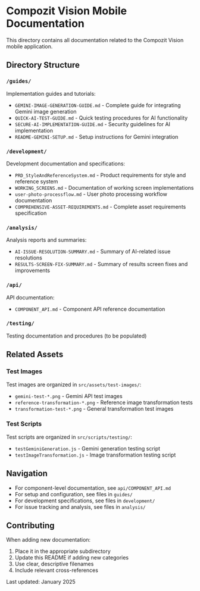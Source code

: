 # Compozit Vision Mobile Documentation

This directory contains all documentation related to the Compozit Vision mobile application.

## Directory Structure

### `/guides/`
Implementation guides and tutorials:
- `GEMINI-IMAGE-GENERATION-GUIDE.md` - Complete guide for integrating Gemini image generation
- `QUICK-AI-TEST-GUIDE.md` - Quick testing procedures for AI functionality
- `SECURE-AI-IMPLEMENTATION-GUIDE.md` - Security guidelines for AI implementation
- `README-GEMINI-SETUP.md` - Setup instructions for Gemini integration

### `/development/`
Development documentation and specifications:
- `PRD_StyleAndReferenceSystem.md` - Product requirements for style and reference system
- `WORKING_SCREENS.md` - Documentation of working screen implementations
- `user-photo-processflow.md` - User photo processing workflow documentation
- `COMPREHENSIVE-ASSET-REQUIREMENTS.md` - Complete asset requirements specification

### `/analysis/`
Analysis reports and summaries:
- `AI-ISSUE-RESOLUTION-SUMMARY.md` - Summary of AI-related issue resolutions
- `RESULTS-SCREEN-FIX-SUMMARY.md` - Summary of results screen fixes and improvements

### `/api/`
API documentation:
- `COMPONENT_API.md` - Component API reference documentation

### `/testing/`
Testing documentation and procedures (to be populated)

## Related Assets

### Test Images
Test images are organized in `src/assets/test-images/`:
- `gemini-test-*.png` - Gemini API test images
- `reference-transformation-*.png` - Reference image transformation tests
- `transformation-test-*.png` - General transformation test images

### Test Scripts
Test scripts are organized in `src/scripts/testing/`:
- `testGeminiGeneration.js` - Gemini generation testing script
- `testImageTransformation.js` - Image transformation testing script

## Navigation

- For component-level documentation, see `api/COMPONENT_API.md`
- For setup and configuration, see files in `guides/`
- For development specifications, see files in `development/`
- For issue tracking and analysis, see files in `analysis/`

## Contributing

When adding new documentation:
1. Place it in the appropriate subdirectory
2. Update this README if adding new categories
3. Use clear, descriptive filenames
4. Include relevant cross-references

Last updated: January 2025